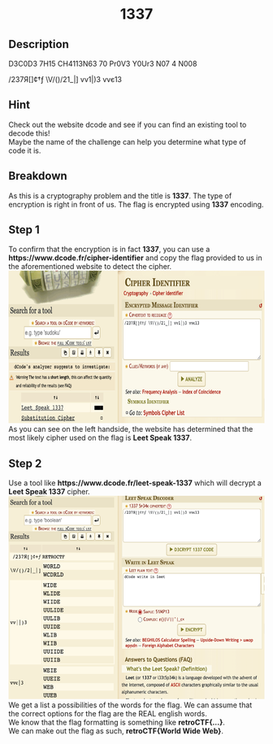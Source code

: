 <h1 align=center> 1337 </h1>

<h2> Description </h2>
D3C0D3 7H15 CH4113N63 70 Pr0V3 Y0Ur3 N07 4 N008

/237Я[]¢†ƒ \V/()/21_|] vv1|)3 vvє13

<h2> Hint </h2>
Check out the website dcode and see if you can find an existing tool to decode this! <br>
Maybe the name of the challenge can help you determine what type of code it is.

<h2> Breakdown </h2>
As this is a cryptography problem and the title is <b>1337</b>. The type of encryption is right in front of us.
The flag is encrypted using <b>1337</b> encoding.

<h2> Step 1 </h2>
To confirm that the encryption is in fact <b>1337</b>, you can use a <b>https://www.dcode.fr/cipher-identifier</b> and copy the flag provided to us in the aforementioned website to detect the cipher. <br>
<img src="./img/1337_1.png" alt="source code" style="height: 300px; width:600px;"> <br>
As you can see on the left handside, the website has determined that the most likely cipher used on the flag is <b>Leet Speak 1337</b>.

<h2> Step 2 </h2>
Use a tool like <b>https://www.dcode.fr/leet-speak-1337</b> which will decrypt a <b>Leet Speak 1337</b> cipher.
<img src="./img/1337_2.png" alt="source code" style="height: 400px; width:600px;"> <br>
We get a list a possibilities of the words for the flag. We can assume that the correct options for the flag are the REAL english words. <br>
We know that the flag formatting is something like <b>retroCTF{...}</b>. <br>
We can make out the flag as such, <b>retroCTF{World Wide Web}</b>.